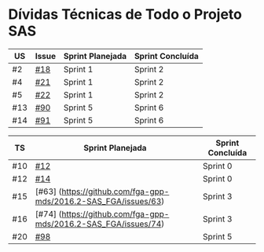 # Dívidas Técnicas de Todo o Projeto SAS

|US|Issue|Sprint Planejada|Sprint Concluída|
|---|----|----------------|----------------|
|#2|[#18](https://github.com/fga-gpp-mds/2016.2-SAS_FGA/issues/18)|Sprint 1|Sprint 2|
|#4|[#21](https://github.com/fga-gpp-mds/2016.2-SAS_FGA/issues/21)|Sprint 1|Sprint 2|
|#5|[#22](https://github.com/fga-gpp-mds/2016.2-SAS_FGA/issues/22)|Sprint 1|Sprint 2|
|#13|[#90](https://github.com/fga-gpp-mds/2016.2-SAS_FGA/issues/90)|Sprint 5|Sprint 6|
|#14|[#91](https://github.com/fga-gpp-mds/2016.2-SAS_FGA/issues/91)|Sprint 5|Sprint 6|

|TS|Sprint Planejada|Sprint Concluída|
|---|----------------|----------------|
|#10|[#12](https://github.com/fga-gpp-mds/2016.2-SAS_FGA/issues/12)|Sprint 0|Sprint 3|
|#12|[#14](https://github.com/fga-gpp-mds/2016.2-SAS_FGA/issues/14)|Sprint 0|Sprint 2|
|#15|[#63] (https://github.com/fga-gpp-mds/2016.2-SAS_FGA/issues/63) |Sprint 3|Sprint 4|
|#16|[#74] (https://github.com/fga-gpp-mds/2016.2-SAS_FGA/issues/74)|Sprint 3|Sprint 6|
|#20|[#98](https://github.com/fga-gpp-mds/2016.2-SAS_FGA/issues/98)|Sprint 5|**TO DO**|